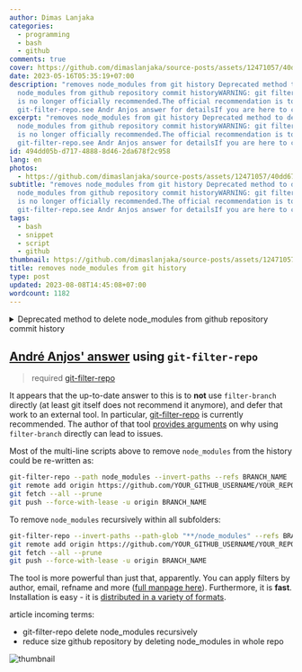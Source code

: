 ```yaml
---
author: Dimas Lanjaka
categories:
  - programming
  - bash
  - github
comments: true
cover: https://github.com/dimaslanjaka/source-posts/assets/12471057/40dd6736-8c54-4039-bce4-cbddd5984f82
date: 2023-05-16T05:35:19+07:00
description: "removes node_modules from git history Deprecated method to delete
  node_modules from github repository commit historyWARNING: git filter-branch
  is no longer officially recommended.The official recommendation is to use
  git-filter-repo.see Andr Anjos answer for detailsIf you are here to copy-pas"
excerpt: "removes node_modules from git history Deprecated method to delete
  node_modules from github repository commit historyWARNING: git filter-branch
  is no longer officially recommended.The official recommendation is to use
  git-filter-repo.see Andr Anjos answer for detailsIf you are here to copy-pas"
id: 494dd05b-d717-4888-8d46-2da678f2c958
lang: en
photos:
  - https://github.com/dimaslanjaka/source-posts/assets/12471057/40dd6736-8c54-4039-bce4-cbddd5984f82
subtitle: "removes node_modules from git history Deprecated method to delete
  node_modules from github repository commit historyWARNING: git filter-branch
  is no longer officially recommended.The official recommendation is to use
  git-filter-repo.see Andr Anjos answer for detailsIf you are here to copy-pas"
tags:
  - bash
  - snippet
  - script
  - github
thumbnail: https://github.com/dimaslanjaka/source-posts/assets/12471057/40dd6736-8c54-4039-bce4-cbddd5984f82
title: removes node_modules from git history
type: post
updated: 2023-08-08T14:45:08+07:00
wordcount: 1182
---
```


<!-- https://stackoverflow.com/questions/10067848/remove-folder-and-its-contents-from-git-githubs-history/61544937#61544937 -->

<details>
  <summary>Deprecated method to delete node_modules from github repository commit history</summary>
  
  **WARNING**: git filter-branch is [no longer officially recommended](https://git-scm.com/docs/git-filter-branch#_warning). 

  The official recommendation is to use [git-filter-repo](https://github.com/newren/git-filter-repo/).

  see [André Anjos' answer for details](#Andre-Anjos’-answer)

  * * * * *

  If you are here to copy-paste code:

  This is an example which removes `node_modules` from history

  ```bash
  git filter-branch --tree-filter "rm -rf node_modules" --prune-empty HEAD
  git for-each-ref --format="%(refname)" refs/original/ | xargs -n 1 git update-ref -d
  echo node_modules/ >> .gitignore
  git add .gitignore
  git commit -m 'Removing node_modules from git history'
  git gc
  git push origin master --force

  ```

  **What git actually does:**

  The first line iterates through all references on the same tree (`--tree-filter`) as HEAD (your current branch), running the command `rm -rf node_modules`. This command deletes the node_modules folder (`-r`, without `-r`, `rm` won't delete folders), with no prompt given to the user (`-f`). The added `--prune-empty` deletes useless (not changing anything) commits recursively.

  The second line deletes the reference to that old branch.

  The rest of the commands are relatively straightforward.
</details>

## [André Anjos' answer](https://stackoverflow.com/posts/61544937/timeline) using `git-filter-repo`

> required [git-filter-repo](https://www.webmanajemen.com/2023/03/install-git-filter-repo.html)

It appears that the up-to-date answer to this is to **not** use `filter-branch` directly (at least git itself does not recommend it anymore), and defer that work to an external tool. In particular, [git-filter-repo](https://github.com/newren/git-filter-repo/) is currently recommended. The author of that tool [provides arguments](https://github.com/newren/git-filter-repo/#filter-branch) on why using `filter-branch` directly can lead to issues.

Most of the multi-line scripts above to remove `node_modules` from the history could be re-written as:

```bash
git-filter-repo --path node_modules --invert-paths --refs BRANCH_NAME
git remote add origin https://github.com/YOUR_GITHUB_USERNAME/YOUR_REPOSITORY_NAME
git fetch --all --prune
git push --force-with-lease -u origin BRANCH_NAME
```

To remove `node_modules` recursively within all subfolders:

```bash
git-filter-repo --invert-paths --path-glob "**/node_modules" --refs BRANCH_NAME
git remote add origin https://github.com/YOUR_GITHUB_USERNAME/YOUR_REPOSITORY_NAME
git fetch --all --prune
git push --force-with-lease -u origin BRANCH_NAME
```

The tool is more powerful than just that, apparently. You can apply filters by author, email, refname and more ([full manpage here](https://htmlpreview.github.io/?https://github.com/newren/git-filter-repo/blob/docs/html/git-filter-repo.html)). Furthermore, it is **fast**. Installation is easy - it is [distributed in a variety of formats](https://github.com/newren/git-filter-repo/blob/master/INSTALL.md).

article incoming terms:

- git-filter-repo delete node_modules recursively
- reduce size github repository by deleting node_modules in whole repo

![thumbnail](https://github.com/dimaslanjaka/source-posts/assets/12471057/40dd6736-8c54-4039-bce4-cbddd5984f82)
